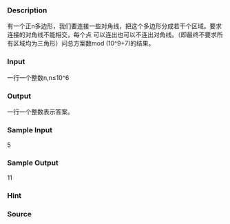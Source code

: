 
### Description
有一个正n多边形，我们要连接一些对角线，把这个多边形分成若干个区域。要求连接的对角线不能相交，每个点
可以连出也可以不连出对角线。（即最终不要求所有区域均为三角形）问总方案数mod (10^9+7)的结果。


### Input
一行一个整数n,n≤10^6


### Output
一行一个整数表示答案。


### Sample Input
5
### Sample Output
11
### Hint

### Source
